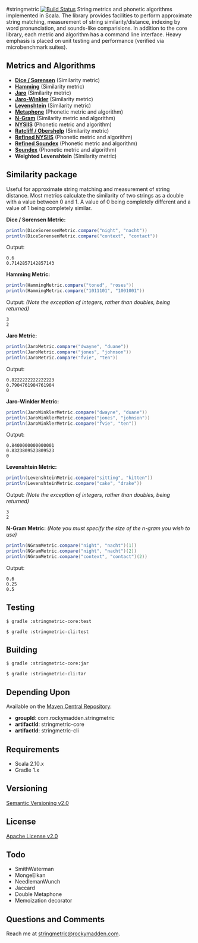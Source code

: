 #stringmetric [![Build Status](https://travis-ci.org/rockymadden/stringmetric.png?branch=master)](http://travis-ci.org/rockymadden/stringmetric)
String metrics and phonetic algorithms implemented in Scala. The library provides facilities to perform approximate string matching, measurement of string similarity/distance, indexing by word pronunciation, and sounds-like comparisions. In addition to the core library, each metric and algorithm has a command line interface. Heavy emphasis is placed on unit testing and performance (verified via microbenchmark suites).

## Metrics and Algorithms
* __[Dice / Sorensen](http://en.wikipedia.org/wiki/Dice%27s_coefficient)__ (Similarity metric)
* __[Hamming](http://en.wikipedia.org/wiki/Hamming_distance)__ (Similarity metric)
* __[Jaro](http://en.wikipedia.org/wiki/Jaro-Winkler_distance)__ (Similarity metric)
* __[Jaro-Winkler](http://en.wikipedia.org/wiki/Jaro-Winkler_distance)__ (Similarity metric)
* __[Levenshtein](http://en.wikipedia.org/wiki/Levenshtein_distance)__ (Similarity metric)
* __[Metaphone](http://en.wikipedia.org/wiki/Metaphone)__ (Phonetic metric and algorithm)
* __[N-Gram](http://en.wikipedia.org/wiki/N-gram)__ (Similarity metric and algorithm)
* __[NYSIIS](http://en.wikipedia.org/wiki/New_York_State_Identification_and_Intelligence_System)__ (Phonetic metric and algorithm)
* __[Ratcliff / Obershelp](http://xlinux.nist.gov/dads/HTML/ratcliffObershelp.html)__ (Similarity metric)
* __[Refined NYSIIS](http://www.markcrocker.com/rexxtipsntricks/rxtt28.2.0482.html)__ (Phonetic metric and algorithm)
* __[Refined Soundex](http://ntz-develop.blogspot.com/2011/03/phonetic-algorithms.html)__ (Phonetic metric and algorithm)
* __[Soundex](http://en.wikipedia.org/wiki/Soundex)__ (Phonetic metric and algorithm)
* __Weighted Levenshtein__ (Similarity metric)

## Similarity package
Useful for approximate string matching and measurement of string distance. Most metrics calculate the similarity of two strings as a double with a value between 0 and 1. A value of 0 being completely different and a value of 1 being completely similar.

__Dice / Sorensen Metric:__
```scala
println(DiceSorensenMetric.compare("night", "nacht"))
println(DiceSorensenMetric.compare("context", "contact"))
```

Output:
```shell
0.6
0.7142857142857143
```

__Hamming Metric:__
```scala
println(HammingMetric.compare("toned", "roses"))
println(HammingMetric.compare("1011101", "1001001"))
```

Output: _(Note the exception of integers, rather than doubles, being returned)_
```shell
3
2
```

__Jaro Metric:__
```scala
println(JaroMetric.compare("dwayne", "duane"))
println(JaroMetric.compare("jones", "johnson"))
println(JaroMetric.compare("fvie", "ten"))
```

Output:
```shell
0.8222222222222223
0.7904761904761904
0
```

__Jaro-Winkler Metric:__
```scala
println(JaroWinklerMetric.compare("dwayne", "duane"))
println(JaroWinklerMetric.compare("jones", "johnson"))
println(JaroWinklerMetric.compare("fvie", "ten"))
```

Output:
```shell
0.8400000000000001
0.8323809523809523
0
```

__Levenshtein Metric:__
```scala
println(LevenshteinMetric.compare("sitting", "kitten"))
println(LevenshteinMetric.compare("cake", "drake"))
```

Output: _(Note the exception of integers, rather than doubles, being returned)_
```shell
3
2
```

__N-Gram Metric:__ _(Note you must specify the size of the n-gram you wish to use)_
```scala
println(NGramMetric.compare("night", "nacht")(1))
println(NGramMetric.compare("night", "nacht")(2))
println(NGramMetric.compare("context", "contact")(2))
```

Output:
```shell
0.6
0.25
0.5
```

## Testing
```shell
$ gradle :stringmetric-core:test
```

```shell
$ gradle :stringmetric-cli:test
```

## Building
```shell
$ gradle :stringmetric-core:jar
```

```shell
$ gradle :stringmetric-cli:tar
```

## Depending Upon
Available on the [Maven Central Repository](http://search.maven.org/#search%7Cga%7C1%7Cg%3A%22com.rockymadden.stringmetric%22):

* __groupId__: com.rockymadden.stringmetric
* __artifactId__: stringmetric-core
* __artifactId__: stringmetric-cli

## Requirements
* Scala 2.10.x
* Gradle 1.x

## Versioning
[Semantic Versioning v2.0](http://semver.org/)

## License
[Apache License v2.0](http://www.apache.org/licenses/LICENSE-2.0)

## Todo
* SmithWaterman
* MongeElkan
* NeedlemanWunch
* Jaccard
* Double Metaphone
* Memoization decorator

## Questions and Comments
Reach me at <stringmetric@rockymadden.com>.
